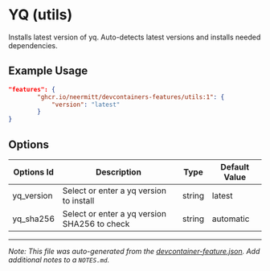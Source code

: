 
# YQ (utils)

Installs latest version of yq. Auto-detects latest versions and installs needed dependencies.

## Example Usage

```json
"features": {
        "ghcr.io/neermitt/devcontainers-features/utils:1": {
            "version": "latest"
        }
}
```

## Options

| Options Id | Description | Type | Default Value |
|-----|-----|-----|-----|
| yq_version | Select or enter a yq version to install | string | latest |
| yq_sha256 | Select or enter a yq version SHA256 to check | string | automatic |



---

_Note: This file was auto-generated from the [devcontainer-feature.json](https://github.com/neermitt/devcontainers-features/blob/main/src/utils/devcontainer-feature.json).  Add additional notes to a `NOTES.md`._
